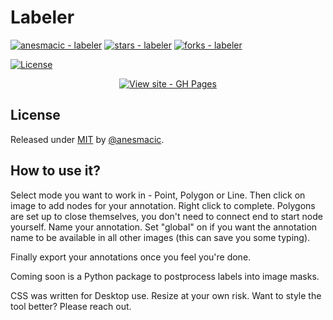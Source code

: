 # Labeler



[![anesmacic - labeler](https://img.shields.io/static/v1?label=anesmacic&message=labeler&color=blue&logo=github)](https://github.com/anesmacic/labeler "Go to GitHub repo")
[![stars - labeler](https://img.shields.io/github/stars/anesmacic/labeler?style=social)](https://github.com/anesmacic/labeler)
[![forks - labeler](https://img.shields.io/github/forks/anesmacic/labeler?style=social)](https://github.com/anesmacic/labeler)



[![License](https://img.shields.io/badge/License-MIT-blue)](#license)



<div align="center">


[![View site - GH Pages](https://img.shields.io/badge/View_site-GH_Pages-2ea44f?style=for-the-badge)](https://anesmacic.github.io/labeler/)

</div>



## License

Released under [MIT](/LICENSE) by [@anesmacic](https://github.com/anesmacic).

## How to use it?

Select mode you want to work in - Point, Polygon or Line.
Then click on image to add nodes for your annotation.
Right click to complete. Polygons are set up to close themselves, you don't need to connect end to start node yourself.
Name your annotation. Set "global" on if you want the annotation name to be available in all other images (this can save you some typing).

Finally export your annotations once you feel you're done.

Coming soon is a Python package to postprocess labels into image masks.


CSS was written for Desktop use. Resize at your own risk. Want to style the tool better? Please reach out.